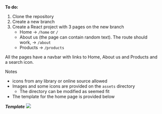 **To do:**

1. Clone the repository
2. Create a new branch
3. Create a React project with 3 pages on the new branch
   - Home -> `/home` or `/`
   - About us (the page can contain random text). The route should work, -> `/about`
   - Products -> `/products`

All the pages have a navbar with links to Home, About us and Products and a search icon.

Notes
- icons from any library or online source allowed
- Images and some icons are provided on the `assets` directory
  - The directory can be modified as seemed fit
- The template for the home page is provided below

**_Template_**
![](/Users/danielkioko/Downloads/int-template.jpg)
